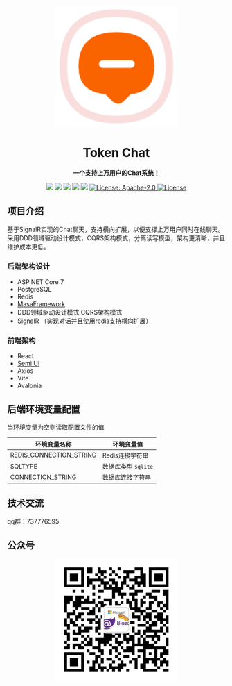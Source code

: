 <p align="center">
    <a href="" target="_blank">
      <img src="./docs/static/img/docusaurus.png" width="280" />
    </a>
</p>


<h1 align="center">Token Chat</h1>
<p align="center"><strong>一个支持上万用户的Chat系统！</strong></p>


<div align="center">
    <a href="#公众号"><img src="https://img.shields.io/badge/公众号-Token的技术分享-blue.svg?style=plasticr"></a>
    <a href="#技术交流"><img src="https://img.shields.io/badge/交流群-加入开发-green.svg?style=plasticr"></a>
    <a href="https://116.196.96.91/docs/intro/"><img src="https://img.shields.io/badge/项目文档-green.svg?style=plasticr"></a>
    <a href="https://github.com/239573049/chat"><img src="https://img.shields.io/badge/github-项目地址-yellow.svg?style=plasticr"></a>
    <a href="https://gitee.com/hejiale010426/chat"><img src="https://img.shields.io/badge/码云-项目地址-orange.svg?style=plasticr"></a>
    <a href="https://github.com/239573049/chat/blob/master/LICENSE" target="_blank">
        <img alt="License: Apache-2.0" src="https://img.shields.io/badge/License-Apache--2.0-blue.svg">
    </a> 
    <a href="https://github.com/239573049/chat" target="_blank">
        <img alt="License" src="https://img.shields.io/github/stars/239573049/chat">
    </a>
</div>

## 项目介绍

基于SignalR实现的Chat聊天，支持横向扩展，以便支撑上万用户同时在线聊天。
采用DDD领域驱动设计模式，CQRS架构模式，分离读写模型，架构更清晰，并且维护成本更低。

### 后端架构设计

 - ASP.NET Core 7
 - PostgreSQL
 - Redis
 - [MasaFramework](https://docs.masastack.com/framework/concepts/overview)
 - DDD领域驱动设计模式 CQRS架构模式   
 - SignalR （实现对话并且使用redis支持横向扩展）
   
### 前端架构
 - React 
 - [Semi UI](https://semi.design/zh-CN/start/getting-started)
 - Axios
 - Vite
 - Avalonia

## 后端环境变量配置

当环境变量为空则读取配置文件的值

| 环境变量名称            | 环境变量值                                 |
| ----------------------- | ------------------------------------------ |
| REDIS_CONNECTION_STRING | Redis连接字符串                            |
| SQLTYPE                 | 数据库类型 `sqlite`|[`pgsql`|`postgresql`] |
| CONNECTION_STRING       | 数据库连接字符串                           |


## 技术交流

qq群：737776595

## 公众号

<p align="center">
    <a href="" target="_blank">
      <img src="./docs/img/qrcode.jpg" width="280" />
    </a>
</p>


